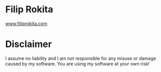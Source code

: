 # Filip Rokita
www.filiprokita.com

# Disclaimer
I assume no liability and I am not responsible for any misuse or damage caused by my software. You are using my software at your own risk!
